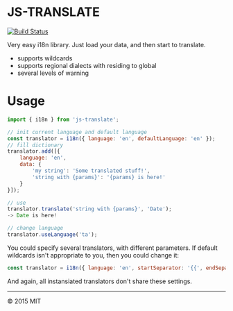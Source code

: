 # JS-TRANSLATE
[![Build Status](https://travis-ci.org/Bloomca/js-translate.svg?branch=master)](https://travis-ci.org/Bloomca/js-translate)

Very easy i18n library. Just load your data, and then start to translate.
- supports wildcards
- supports regional dialects with residing to global
- several levels of warning

# Usage

```javascript
import { i18n } from 'js-translate';

// init current language and default language
const translator = i18n({ language: 'en', defaultLanguage: 'en' });
// fill dictionary
translator.add([{
    language: 'en',
    data: {
        'my string': 'Some translated stuff!',
        'string with {params}': '{params} is here!'
    }
}]);

// use
translator.translate('string with {params}', 'Date');
-> Date is here!

// change language
translator.useLanguage('ta');
```


You could specify several translators, with different parameters. If default wildcards isn't appropriate to you, then you could change it:
```javascript
const translator = i18n({ language: 'en', startSeparator: '{{', endSeparator: '}}' });
```

And again, all instansiated translators don't share these settings.


---------------

© 2015 MIT
